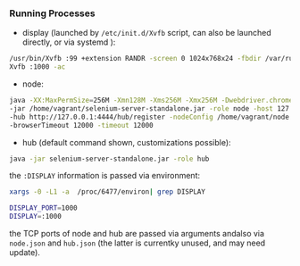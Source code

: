 ### Running Processes
* display (launched by `/etc/init.d/Xvfb` script, can also be launched directly, or via systemd ):
```sh
/usr/bin/Xvfb :99 +extension RANDR -screen 0 1024x768x24 -fbdir /var/run -ac
Xvfb :1000 -ac
```
* node:
```sh
java -XX:MaxPermSize=256M -Xmn128M -Xms256M -Xmx256M -Dwebdriver.chrome.driver=/home/vagrant/chromedriver \
-jar /home/vagrant/selenium-server-standalone.jar -role node -host 127.0.0.1 -port 5555 \
-hub http://127.0.0.1:4444/hub/register -nodeConfig /home/vagrant/node.json \
-browserTimeout 12000 -timeout 12000
```
* hub (default command shown, customizations possible):
```sh
java -jar selenium-server-standalone.jar -role hub
```
the `:DISPLAY` information is passed via environment:
```sh
xargs -0 -L1 -a  /proc/6477/environ| grep DISPLAY
```
```sh
DISPLAY_PORT=1000
DISPLAY=:1000
```
the TCP ports of node and hub are passed via arguments andalso via `node.json`  and `hub.json` (the latter is currentky unused, and may need update).
### 